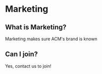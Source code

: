 # Marketing

## What is Marketing?

Marketing makes sure ACM's brand is known

## Can I join?

Yes, contact us to join!



